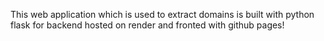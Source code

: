 This web application which is used to extract domains is built with python flask for backend hosted on render 
and fronted with github pages!
